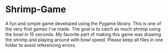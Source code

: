 # Shrimp-Game
A fun and simple game developed using the Pygame library. This is one of the very first games I've made. The goal is to catch as much shrimp using the bowl in 15 seconds. My favorite part of making this game was drawing the shrimp and playing around with bowl speed.
Please keep all files in one folder to avoid referencing errors.
